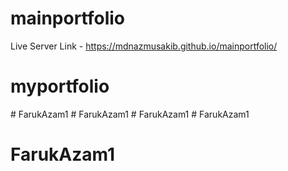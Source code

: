 # mainportfolio

Live Server Link - https://mdnazmusakib.github.io/mainportfolio/
# myportfolio
#   F a r u k A z a m 1  
 #   F a r u k A z a m 1  
 #   F a r u k A z a m 1  
 # FarukAzam1
# FarukAzam1
